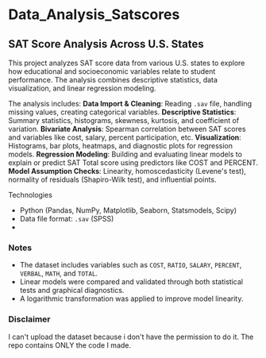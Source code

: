 # Data_Analysis_Satscores

## SAT Score Analysis Across U.S. States

This project analyzes SAT score data from various U.S. states to explore how educational and socioeconomic variables relate to student performance. The analysis combines descriptive statistics, data visualization, and linear regression modeling.

The analysis includes:
**Data Import & Cleaning**: Reading `.sav` file, handling missing values, creating categorical variables.
**Descriptive Statistics**: Summary statistics, histograms, skewness, kurtosis, and coefficient of variation.
**Bivariate Analysis**: Spearman correlation between SAT scores and variables like cost, salary, percent participation, etc.
**Visualization**: Histograms, bar plots, heatmaps, and diagnostic plots for regression models.
**Regression Modeling**: Building and evaluating linear models to explain or predict SAT Total score using predictors like COST and PERCENT.
**Model Assumption Checks**: Linearity, homoscedasticity (Levene's test), normality of residuals (Shapiro-Wilk test), and influential points.

Technologies
- Python (Pandas, NumPy, Matplotlib, Seaborn, Statsmodels, Scipy)
- Data file format: `.sav` (SPSS)
- 
### Notes

- The dataset includes variables such as `COST`, `RATIO`, `SALARY`, `PERCENT`, `VERBAL`, `MATH`, and `TOTAL`.
- Linear models were compared and validated through both statistical tests and graphical diagnostics.
- A logarithmic transformation was applied to improve model linearity.

### Disclaimer 
I can't upload the dataset because i don't have the permission to do it. The repo contains ONLY the code I made.
